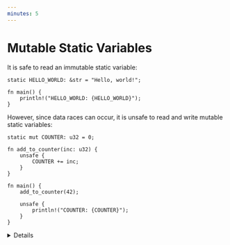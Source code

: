 ```yaml
---
minutes: 5
---
```


# Mutable Static Variables

It is safe to read an immutable static variable:

```rust,editable
static HELLO_WORLD: &str = "Hello, world!";

fn main() {
    println!("HELLO_WORLD: {HELLO_WORLD}");
}
```

However, since data races can occur, it is unsafe to read and write mutable
static variables:

```rust,editable
static mut COUNTER: u32 = 0;

fn add_to_counter(inc: u32) {
    unsafe {
        COUNTER += inc;
    }
}

fn main() {
    add_to_counter(42);

    unsafe {
        println!("COUNTER: {COUNTER}");
    }
}
```

<details>

- The program here is safe because it is single-threaded. However, the Rust
  compiler is conservative and will assume the worst. Try removing the `unsafe`
  and see how the compiler explains that it is undefined behavior to mutate a
  static from multiple threads.

- Using a mutable static is generally a bad idea, but there are some cases where
  it might make sense in low-level `no_std` code, such as implementing a heap
  allocator or working with some C APIs.

</details>
